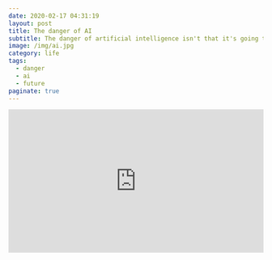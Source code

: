 ```yaml
---
date: 2020-02-17 04:31:19
layout: post
title: The danger of AI
subtitle: The danger of artificial intelligence isn't that it's going to rebel against us.
image: /img/ai.jpg
category: life
tags:
  - danger
  - ai
  - future
paginate: true
---
```


<div style="max-width:854px"><div style="position:relative;height:0;padding-bottom:56.25%"><iframe src="https://embed.ted.com/talks/janelle_shane_the_danger_of_ai_is_weirder_than_you_think" width="854" height="480" style="position:absolute;left:0;top:0;width:100%;height:100%" frameborder="0" scrolling="no" allowfullscreen></iframe></div></div>